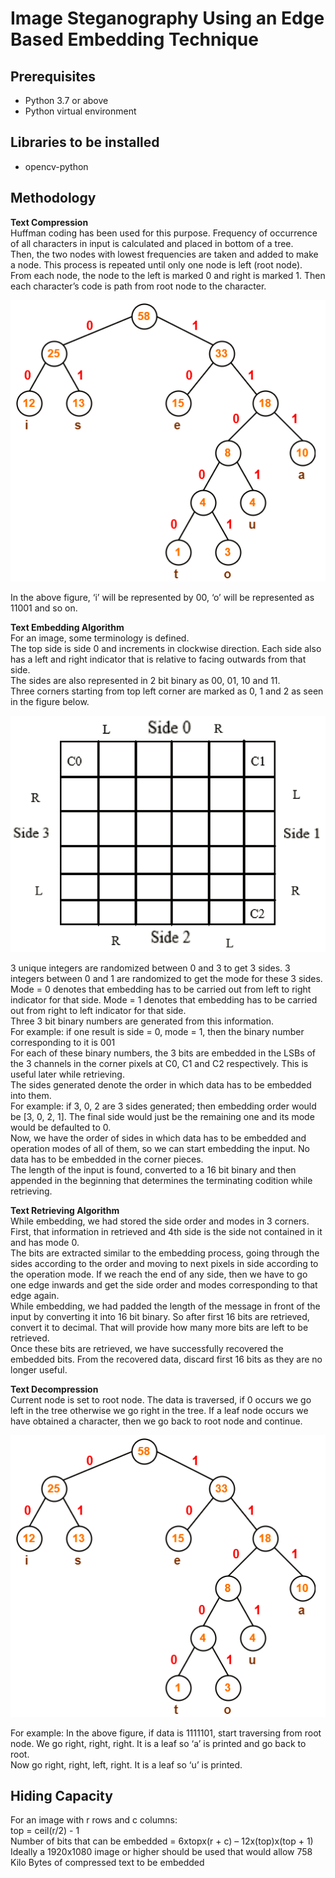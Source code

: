 # Image Steganography Using an Edge Based Embedding Technique
## Prerequisites
- Python 3.7 or above
- Python virtual environment

## Libraries to be installed
- opencv-python

## Methodology
<b>Text Compression</b><br>
Huffman coding has been used for this purpose. Frequency of occurrence of all characters in input is calculated and placed in bottom of a tree.
<br>Then, the two nodes with lowest frequencies are taken and added to make a node. This process is repeated until only one node is left (root node).
<br>From each node, the node to the left is marked 0 and right is marked 1. Then each character’s code is path from root node to the character.

![Huffman Coding](images/huffman.PNG)

In the above figure, ‘i’ will be represented by 00, ‘o’ will be represented as 11001 and so on.

<b>Text Embedding Algorithm</b><br>
For an image, some terminology is defined.
<br>The top side is side 0 and increments in clockwise direction. Each side also has a left and right indicator that is relative to facing outwards from that side.
<br>The sides are also represented in 2 bit binary as 00, 01, 10 and 11.
<br>Three corners starting from top left corner are marked as 0, 1 and 2 as seen in the figure below.

![Image Terminology](images/imgTerms.PNG)

3 unique integers are randomized between 0 and 3 to get 3 sides. 3 integers between 0 and 1 are randomized to get the mode for these 3 sides.
<br>Mode = 0 denotes that embedding has to be carried out from left to right indicator for that side. Mode = 1 denotes that embedding has to be carried out from right to left indicator for that side.
<br>Three 3 bit binary numbers are generated from this information.
<br>For example: if one result is side = 0, mode = 1, then the binary number corresponding to it is 001
<br>For each of these binary numbers, the 3 bits are embedded in the LSBs of the 3 channels in the corner pixels at C0, C1 and C2 respectively. This is useful later while retrieving.
<br>The sides generated denote the order in which data has to be embedded into them.
<br>For example: if 3, 0, 2 are 3 sides generated; then embedding order would be [3, 0, 2, 1]. The final side would just be the remaining one and its mode would be defaulted to 0.
<br>Now, we have the order of sides in which data has to be embedded and operation modes of all of them, so we can start embedding the input. No data has to be embedded in the corner pieces.
<br>The length of the input is found, converted to a 16 bit binary and then appended in the beginning that determines the terminating codition while retrieving.

<b>Text Retrieving Algorithm</b><br>
While embedding, we had stored the side order and modes in 3 corners. First, that information in retrieved and 4th side is the side not contained in it and has mode 0.
<br>The bits are extracted similar to the embedding process, going through the sides according to the order and moving to next pixels in side according to the operation mode. If we reach the end of any side, then we have to go one edge inwards and get the side order and modes corresponding to that edge again.
<br>While embedding, we had padded the length of the message in front of the input by converting it into 16 bit binary. So after first 16 bits are retrieved, convert it to decimal. That will provide how many more bits are left to be retrieved.
<br>Once these bits are retrieved, we have successfully recovered the embedded bits. From the recovered data, discard first 16 bits as they are no longer useful.

<b>Text Decompression</b><br>
Current node is set to root node. The data is traversed, if 0 occurs we go left in the tree otherwise we go right in the tree. If a leaf node occurs we have obtained a character, then we go back to root node and continue.

![Image Terminology](images/huffman.PNG)

For example: In the above figure, if data is 1111101, start traversing from root node. We go right, right, right. It is a leaf so ‘a’ is printed and go back to root. <br>Now go right, right, left, right. It is a leaf so ‘u’ is printed.

## Hiding Capacity
For an image with r rows and c columns:
<br>top = ceil(r/2) - 1
<br>Number of bits that can be embedded = 6xtopx(r + c) – 12x(top)x(top + 1)
<br>Ideally a 1920x1080 image or higher should be used that would allow 758 Kilo Bytes of compressed text to be embedded
